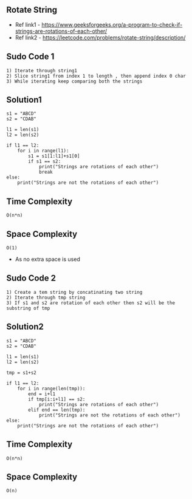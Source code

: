 ## Rotate String
- Ref link1 - https://www.geeksforgeeks.org/a-program-to-check-if-strings-are-rotations-of-each-other/
- Ref link2 - https://leetcode.com/problems/rotate-string/description/

## Sudo Code 1
```
1) Iterate through string1
2) Slice string1 from index 1 to length , then append index 0 char
3) While iterating keep comparing both the strings
```
## Solution1
```
s1 = "ABCD"
s2 = "CDAB"

l1 = len(s1)
l2 = len(s2)

if l1 == l2:
    for i in range(l1):
        s1 = s1[1:l1]+s1[0]
        if s1 == s2:
            print("Strings are rotations of each other")
            break
else:
    print("Strings are not the rotations of each other")
```
## Time Complexity
```
O(n*n) 
```
## Space Complexity
```
O(1) 
```
- As no extra space is used

## Sudo Code 2
```
1) Create a tem string by concatinating two string
2) Iterate through tmp string
3) If s1 and s2 are rotation of each other then s2 will be the substring of tmp
```
## Solution2
```
s1 = "ABCD"
s2 = "CDAB"

l1 = len(s1)
l2 = len(s2)

tmp = s1+s2

if l1 == l2:
    for i in range(len(tmp)):
        end = i+l1
        if tmp[i:i+l1] == s2:
            print("Strings are rotations of each other")
        elif end == len(tmp):
            print("Strings are not the rotations of each other")
else:
    print("Strings are not the rotations of each other")

```
## Time Complexity
```
O(n*n)
```
## Space Complexity
```
O(n)
```